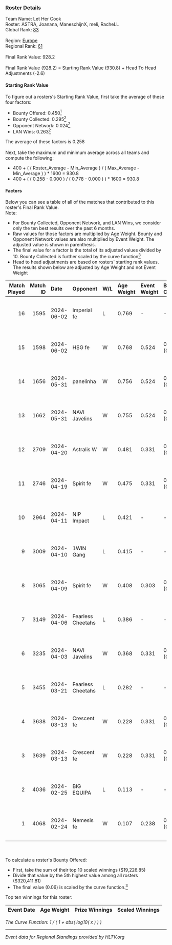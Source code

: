 ### Roster Details<br />
Team Name: Let Her Cook<br />
Roster: ASTRA, Joanana, ManeschijnX, meli, RacheLL<br />
Global Rank: [83](../standings_global.md)<br />
<br />
Region: [Europe]( ../standings_europe.md)<br />
Regional Rank: [61]( ../standings_europe.md)<br />
<br />
Final Rank Value:  928.2<br />
<br />
Final Rank Value (928.2) = Starting Rank Value (930.8) + Head To Head Adjustments (-2.6)<br />

#### Starting Rank Value<br />
To figure out a rosters's Starting Rank Value, first take the average of these four factors:<br />
- Bounty Offered: 0.450[<sup>1</sup>](#table2)
- Bounty Collected: 0.295[<sup>2</sup>](#table1)
- Opponent Network: 0.024[<sup>2</sup>](#table1)
- LAN Wins: 0.263[<sup>2</sup>](#table1)

The average of these factors is 0.258<br />
<br />
Next, take the maximum and minimum average across all teams and compute the following:<br />
- 400 + ( ( Roster_Average - Min_Average ) / ( Max_Average - Min_Average ) ) * 1600 = 930.8
- 400 + ( ( 0.258 - 0.000 ) / ( 0.778 - 0.000 ) ) * 1600 = 930.8


#### Factors<br />
Below you can see a table of all of the matches that contributed to this roster's Final Rank Value.<br />
Note:<br />

- For Bounty Collected, Opponent Network, and LAN Wins, we consider only the ten best results over the past 6 months.
- Raw values for those factors are multiplied by Age Weight. Bounty and Opponent Network values are also multiplied by Event Weight. The adjusted value is shown in parenthesis.
- The final value for a factor is the total of its adjusted values divided by 10. Bounty Collected is further scaled by the curve function[<sup>3</sup>](#curveFunction)
- Head to head adjustments are based on rosters' starting rank values. The results shown below are adjusted by Age Weight and not Event Weight
<span id="table1"></span><br />


| Match Played | Match ID | Date       | Opponent          | W/L | Age Weight | Event Weight | Bounty Collected | Opponent Network | LAN Wins  | H2H Adj. | Roster                                     |
| -: | -: | :- | :- | :- | :- | :- | :- | :- | :- | -: | :- |
|           16 |     1595 | 2024-06-02 | Imperial fe       | L   | 0.769      | -            | -                | -                | -         |    -8.15 | ASTRA, Joanana, ManeschijnX, meli, RacheLL |
|           15 |     1598 | 2024-06-02 | HSG fe            | W   | 0.768      | 0.524        | 0.031 (0.013)    | 0.066 (0.027)    | 1 (0.768) |     9.26 | ASTRA, Joanana, ManeschijnX, meli, RacheLL |
|           14 |     1656 | 2024-05-31 | panelinha         | W   | 0.756      | 0.524        | 0.032 (0.013)    | 0.146 (0.058)    | 1 (0.756) |    10.06 | ASTRA, Joanana, ManeschijnX, meli, RacheLL |
|           13 |     1662 | 2024-05-31 | NAVI Javelins     | W   | 0.755      | 0.524        | 0.026 (0.010)    | 0.179 (0.071)    | 1 (0.755) |    10.43 | ASTRA, Joanana, ManeschijnX, meli, RacheLL |
|           12 |     2709 | 2024-04-20 | Astralis W        | W   | 0.481      | 0.331        | 0.002 (0.000)    | 0.060 (0.009)    | 0 (0.000) |     3.16 | ASTRA, Joanana, ManeschijnX, meli, RacheLL |
|           11 |     2746 | 2024-04-19 | Spirit fe         | W   | 0.475      | 0.331        | 0.005 (0.001)    | 0.136 (0.021)    | 0 (0.000) |     2.89 | ASTRA, Joanana, ManeschijnX, meli, RacheLL |
|           10 |     2964 | 2024-04-11 | NIP Impact        | L   | 0.421      | -            | -                | -                | -         |    -9.80 | ASTRA, Joanana, kezziwow, meli, RacheLL    |
|            9 |     3009 | 2024-04-10 | 1WIN Gang         | L   | 0.415      | -            | -                | -                | -         |   -10.69 | ASTRA, Joanana, kezziwow, meli, RacheLL    |
|            8 |     3065 | 2024-04-09 | Spirit fe         | W   | 0.408      | 0.303        | 0.005 (0.001)    | 0.136 (0.017)    | 0 (0.000) |     2.42 | ASTRA, Joanana, kezziwow, meli, RacheLL    |
|            7 |     3149 | 2024-04-06 | Fearless Cheetahs | L   | 0.386      | -            | -                | -                | -         |    -9.58 | ASTRA, Joanana, kezziwow, meli, RacheLL    |
|            6 |     3235 | 2024-04-03 | NAVI Javelins     | W   | 0.368      | 0.331        | 0.026 (0.003)    | 0.179 (0.022)    | 0 (0.000) |     4.21 | ASTRA, Joanana, kezziwow, meli, RacheLL    |
|            5 |     3455 | 2024-03-21 | Fearless Cheetahs | L   | 0.282      | -            | -                | -                | -         |    -7.12 | Joanana, kezziwow, meli, RacheLL, suns1de  |
|            4 |     3638 | 2024-03-13 | Crescent fe       | W   | 0.228      | 0.331        | 0.004 (0.000)    | 0.074 (0.006)    | 0 (0.000) |     1.33 | Joanana, kezziwow, meli, RacheLL, suns1de  |
|            3 |     3639 | 2024-03-13 | Crescent fe       | W   | 0.228      | 0.331        | 0.004 (0.000)    | 0.074 (0.006)    | 0 (0.000) |     1.32 | Joanana, kezziwow, meli, RacheLL, suns1de  |
|            2 |     4036 | 2024-02-25 | BIG EQUIPA        | L   | 0.113      | -            | -                | -                | -         |    -2.54 | Joanana, kezziwow, meli, RacheLL, suns1de  |
|            1 |     4068 | 2024-02-24 | Nemesis fe        | W   | 0.107      | 0.238        | 0.000 (0.000)    | 0.000 (0.000)    | 0 (0.000) |     0.16 | Joanana, kezziwow, meli, RacheLL, suns1de  |

<br />
<span id="table2"></span><br />
To calculate a roster's Bounty Offered:<br />

- First, take the sum of their top 10 scaled winnings ($19,226.85)
- Divide that value by the 5th highest value among all rosters ($320,411.81)
- The final value (0.06) is scaled by the curve function.[<sup>3</sup>](#curveFunction)

Top ten winnings for this roster:<br />

| Event Date | Age Weight | Prize Winnings | Scaled Winnings |
| :- | -: | :- | :- |


<span id="curveFunction"></span>_The Curve Function: 1 / ( 1 + abs( log10( x ) ) )_<br />

---
_Event data for Regional Standings provided by HLTV.org_<br />
